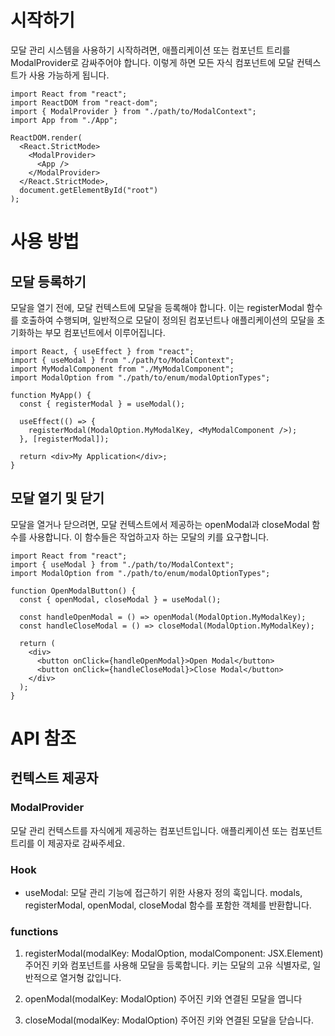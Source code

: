 # 시작하기

모달 관리 시스템을 사용하기 시작하려면, 애플리케이션 또는 컴포넌트 트리를 ModalProvider로 감싸주어야 합니다. 이렇게 하면 모든 자식 컴포넌트에 모달 컨텍스트가 사용 가능하게 됩니다.

```tsx
import React from "react";
import ReactDOM from "react-dom";
import { ModalProvider } from "./path/to/ModalContext";
import App from "./App";

ReactDOM.render(
  <React.StrictMode>
    <ModalProvider>
      <App />
    </ModalProvider>
  </React.StrictMode>,
  document.getElementById("root")
);
```

# 사용 방법

## 모달 등록하기

모달을 열기 전에, 모달 컨텍스트에 모달을 등록해야 합니다. 이는 registerModal 함수를 호출하여 수행되며, 일반적으로 모달이 정의된 컴포넌트나 애플리케이션의 모달을 초기화하는 부모 컴포넌트에서 이루어집니다.

```tsx
import React, { useEffect } from "react";
import { useModal } from "./path/to/ModalContext";
import MyModalComponent from "./MyModalComponent";
import ModalOption from "./path/to/enum/modalOptionTypes";

function MyApp() {
  const { registerModal } = useModal();

  useEffect(() => {
    registerModal(ModalOption.MyModalKey, <MyModalComponent />);
  }, [registerModal]);

  return <div>My Application</div>;
}
```

## 모달 열기 및 닫기

모달을 열거나 닫으려면, 모달 컨텍스트에서 제공하는 openModal과 closeModal 함수를 사용합니다. 이 함수들은 작업하고자 하는 모달의 키를 요구합니다.

```tsx
import React from "react";
import { useModal } from "./path/to/ModalContext";
import ModalOption from "./path/to/enum/modalOptionTypes";

function OpenModalButton() {
  const { openModal, closeModal } = useModal();

  const handleOpenModal = () => openModal(ModalOption.MyModalKey);
  const handleCloseModal = () => closeModal(ModalOption.MyModalKey);

  return (
    <div>
      <button onClick={handleOpenModal}>Open Modal</button>
      <button onClick={handleCloseModal}>Close Modal</button>
    </div>
  );
}
```

# API 참조

## 컨텍스트 제공자

### ModalProvider

모달 관리 컨텍스트를 자식에게 제공하는 컴포넌트입니다. 애플리케이션 또는 컴포넌트 트리를 이 제공자로 감싸주세요.

### Hook

- useModal: 모달 관리 기능에 접근하기 위한 사용자 정의 훅입니다. modals, registerModal, openModal, closeModal 함수를 포함한 객체를 반환합니다.

### functions

1. registerModal(modalKey: ModalOption, modalComponent: JSX.Element)
   주어진 키와 컴포넌트를 사용해 모달을 등록합니다. 키는 모달의 고유 식별자로, 일반적으로 열거형 값입니다.

2. openModal(modalKey: ModalOption)
   주어진 키와 연결된 모달을 엽니다

3. closeModal(modalKey: ModalOption)
   주어진 키와 연결된 모달을 닫습니다.
